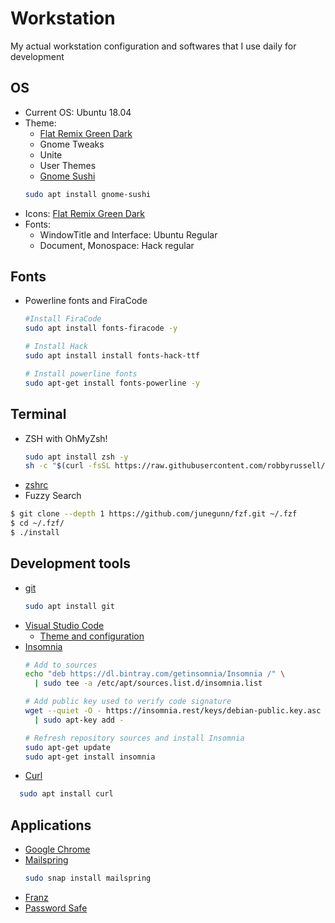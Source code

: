 # Workstation

My actual workstation configuration and softwares that I use daily for development

## OS

- Current OS: Ubuntu 18.04
- Theme: 
  - [Flat Remix Green Dark]()
  - Gnome Tweaks
  - Unite
  - User Themes
  - [Gnome Sushi]()
  ```bash
  sudo apt install gnome-sushi
  ```
- Icons: [Flat Remix Green Dark]()
- Fonts: 
  - WindowTitle and Interface: Ubuntu Regular
  - Document, Monospace: Hack regular


## Fonts
- Powerline fonts and FiraCode
  ```bash
  #Install FiraCode
  sudo apt install fonts-firacode -y
  
  # Install Hack
  sudo apt install install fonts-hack-ttf
  
  # Install powerline fonts
  sudo apt-get install fonts-powerline -y
  ```

## Terminal
- ZSH with OhMyZsh!
  ```bash
  sudo apt install zsh -y
  sh -c "$(curl -fsSL https://raw.githubusercontent.com/robbyrussell/oh-my-zsh/master/tools/install.sh)"
  ```
- [zshrc](https://gist.github.com/cjcbusatto/f8e8b1b8a43abd2901517ad4805701c4)
- Fuzzy Search
```bash
$ git clone --depth 1 https://github.com/junegunn/fzf.git ~/.fzf
$ cd ~/.fzf/
$ ./install
```
## Development tools

- [git]()
  ```bash
  sudo apt install git
  ```
- [Visual Studio Code](https://code.visualstudio.com/download)
  - [Theme and configuration](https://github.com/cjcbusatto/vscode-settings)
- [Insomnia]()
  ```bash
  # Add to sources
  echo "deb https://dl.bintray.com/getinsomnia/Insomnia /" \
    | sudo tee -a /etc/apt/sources.list.d/insomnia.list

  # Add public key used to verify code signature
  wget --quiet -O - https://insomnia.rest/keys/debian-public.key.asc \
    | sudo apt-key add -

  # Refresh repository sources and install Insomnia
  sudo apt-get update
  sudo apt-get install insomnia
  ```
- [Curl]()
```bash
  sudo apt install curl
```

## Applications
- [Google Chrome]()
- [Mailspring](https://getmailspring.com/)
  ```bash
  sudo snap install mailspring
  ```
- [Franz](https://meetfranz.com/)
- [Password Safe](https://pwsafe.org/)
 
